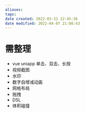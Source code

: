 ```yaml
---
aliases: 
tags: 
date created: 2022-03-31 22:45:36
date modified: 2022-04-07 21:08:43
---
```


# 需整理

- vue uniapp 单击、双击、长按
- 视频截图
- 水印
- 数字自增减动画
- 网格布局
- 拖拽
- DSL
- 体积碰撞
